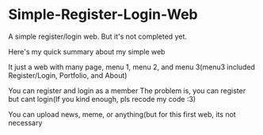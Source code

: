 # Simple-Register-Login-Web
A simple register/login web. But it's not completed yet. 

Here's my quick summary about my simple web

It just a web with many page, menu 1, menu 2, and menu 3(menu3 included Register/Login, Portfolio, and About)

You can register and login as a member
The problem is, you can register but cant login(If you kind enough, pls recode my code :3)

You can upload news, meme, or anything(but for this first web, its not necessary

